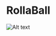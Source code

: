 # RollaBall
![Alt text](https://github.com/brieprince9/RollaBall/blob/master/screenshots/RollaBall.psd "RollaBall")
<br><br>
